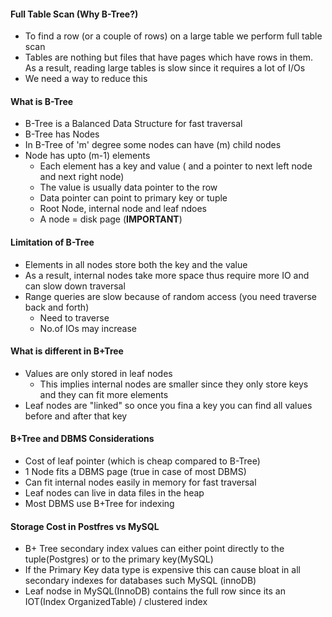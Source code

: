
#### Full Table Scan (Why B-Tree?)

-	To find a row (or a couple of rows) on a large table we perform
	full table scan
-	Tables are nothing but files that have pages which have rows in them.
	As a result, reading large tables is slow since it requires a lot of
	I/Os
-	We need a way to reduce this

#### What is B-Tree

-	B-Tree is a Balanced Data Structure for fast traversal
-	B-Tree has Nodes
-	In B-Tree of 'm' degree some nodes can have (m) child nodes
-	Node has upto (m-1) elements
	-	Each element has a key and value ( and a pointer to next left node and next right node)
	-	The value is usually data pointer to the row
	-	Data pointer can point to primary key or tuple
	-	Root Node, internal node and leaf ndoes
	-	A node = disk page (**IMPORTANT**)

#### Limitation of B-Tree

-	Elements in all nodes store both the key and the value
-	As a result, internal nodes take more space thus require more IO and can slow down traversal
-	Range queries are slow because of random access (you need traverse back and forth)
	-	Need to traverse
	-	No.of IOs may increase

#### What is different in B+Tree

-	Values are only stored in leaf nodes
	-	This implies internal nodes are smaller since they only store keys and they
		can fit more elements
-	Leaf nodes are "linked" so once you fina a key you can find all values before and after
	that key

#### B+Tree and DBMS Considerations

-	Cost of leaf pointer (which is cheap compared to B-Tree)
-	1 Node fits a DBMS page (true in case of most DBMS)
-	Can fit internal nodes easily in memory for fast traversal
-	Leaf nodes can live in data files in the heap
-	Most DBMS use B+Tree for indexing

#### Storage Cost in Postfres vs MySQL

-	B+ Tree secondary index values can either point directly to the tuple(Postgres) or
	to the primary key(MySQL)
-	If the Primary Key data type is expensive this can cause bloat in all secondary indexes
	for databases such MySQL (innoDB)
-	Leaf nodse in MySQL(InnoDB) contains the full row since its an
	IOT(Index OrganizedTable) / clustered index